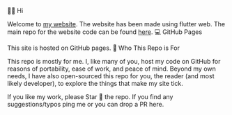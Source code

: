 🤸‍♂️ Hi

Welcome to [my website](https://huzaifasaeed.github.io/). The website has been made using flutter web. The main repo for the website code can be found [here](https://github.com/huzaifasaeed/portfolio-website).
💻 GitHub Pages

This site is hosted on GitHub pages.
👾 Who This Repo is For

This repo is mostly for me. I, like many of you, host my code on GitHub for reasons of portability, ease of work, and peace of mind. Beyond my own needs, I have also open-sourced this repo for you, the reader (and most likely developer), to explore the things that make my site tick.

If you like my work, please Star 🌟 the repo. If you find any suggestions/typos ping me or you can drop a PR here.
